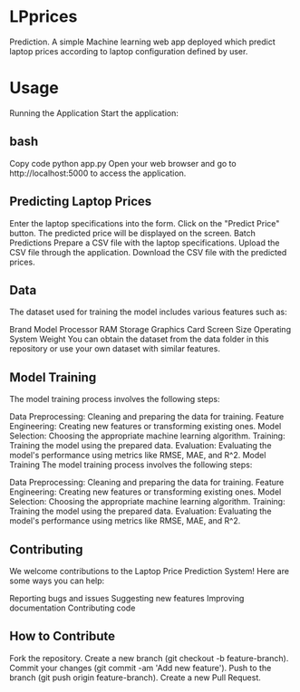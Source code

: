 # LPprices
Prediction.
A simple Machine learning web app deployed which predict laptop prices according to laptop configuration defined by user.
# Usage
Running the Application
Start the application:

## bash
Copy code
python app.py
Open your web browser and go to http://localhost:5000 to access the application.

## Predicting Laptop Prices
Enter the laptop specifications into the form.
Click on the "Predict Price" button.
The predicted price will be displayed on the screen.
Batch Predictions
Prepare a CSV file with the laptop specifications.
Upload the CSV file through the application.
Download the CSV file with the predicted prices.
## Data
The dataset used for training the model includes various features such as:

Brand
Model
Processor
RAM
Storage
Graphics Card
Screen Size
Operating System
Weight
You can obtain the dataset from the data folder in this repository or use your own dataset with similar features.
## Model Training
The model training process involves the following steps:

Data Preprocessing: Cleaning and preparing the data for training.
Feature Engineering: Creating new features or transforming existing ones.
Model Selection: Choosing the appropriate machine learning algorithm.
Training: Training the model using the prepared data.
Evaluation: Evaluating the model's performance using metrics like RMSE, MAE, and R^2.
Model Training
The model training process involves the following steps:

Data Preprocessing: Cleaning and preparing the data for training.
Feature Engineering: Creating new features or transforming existing ones.
Model Selection: Choosing the appropriate machine learning algorithm.
Training: Training the model using the prepared data.
Evaluation: Evaluating the model's performance using metrics like RMSE, MAE, and R^2.

## Contributing
We welcome contributions to the Laptop Price Prediction System! Here are some ways you can help:

Reporting bugs and issues
Suggesting new features
Improving documentation
Contributing code

## How to Contribute
Fork the repository.
Create a new branch (git checkout -b feature-branch).
Commit your changes (git commit -am 'Add new feature').
Push to the branch (git push origin feature-branch).
Create a new Pull Request.
